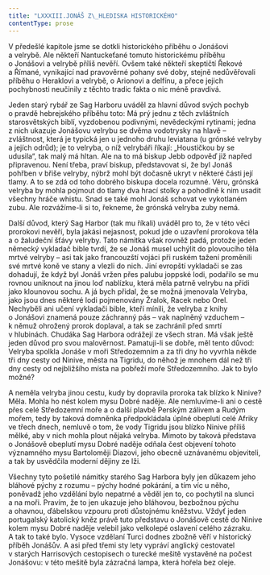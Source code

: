 ```yaml
---
title: "LXXXIII.JONÁŠ Z\_HLEDISKA HISTORICKÉHO"
contentType: prose
---
```


  

V předešlé kapitole jsme se dotkli historického příběhu o Jonášovi a velrybě. Ale někteří Nantuckeťané tomuto historickému příběhu o Jonášovi a velrybě příliš nevěří. Ovšem také někteří skeptičtí Řekové a Římané, vynikající nad pravověrné pohany své doby, stejně nedůvěřovali příběhu o Heraklovi a velrybě, o Arionovi a delfínu, a přece jejich pochybnosti neučinily z těchto tradic fakta o nic méně pravdivá.

Jeden starý rybář ze Sag Harboru uváděl za hlavní důvod svých pochyb o pravdě hebrejského příběhu toto: Má prý jednu z těch zvláštních starosvětských biblí, vyzdobenou podivnými, nevědeckými rytinami; jedna z nich ukazuje Jonášovu velrybu se dvěma vodotrysky na hlavě – zvláštnost, která je typická jen u jednoho druhu leviatana (u grónské velryby a jejích odrůd); je to velryba, o níž velrybáři říkají: „Houstičkou by se udusila“, tak malý má hltan. Ale na to má biskup Jebb odpověď již napřed připravenou. Není třeba, praví biskup, představovat si, že byl Jonáš pohřben v břiše velryby, nýbrž mohl být dočasně ukryt v některé části její tlamy. A to se zdá od toho dobrého biskupa docela rozumné. Věru, grónská velryba by mohla pojmout do tlamy dva hrací stolky a pohodlně k nim usadit všechny hráče whistu. Snad se také mohl Jonáš schovat ve vykotlaném zubu. Ale rozvážíme-li si to, řekneme, že grónská velryba zuby nemá.

Další důvod, který Sag Harbor (tak mu říkali) uváděl pro to, že v této věci prorokovi nevěří, byla jakási nejasnost, pokud jde o uzavření prorokova těla a o žaludeční šťávy velryby. Tato námitka však rovněž padá, protože jeden německý vykladač bible tvrdí, že se Jonáš musel uchýlit do plovoucího těla mrtvé velryby – asi tak jako francouzští vojáci při ruském tažení proměnili své mrtvé koně ve stany a vlezli do nich. Jiní evropští vykladači se zas dohadují, že když byl Jonáš vržen přes palubu joppské lodi, podařilo se mu rovnou uniknout na jinou loď nablízku, která měla patrně velrybu na přídi jako klounovou sochu. A já bych přidal, že se možná jmenovala Velryba, jako jsou dnes některé lodi pojmenovány Žralok, Racek nebo Orel. Nechyběli ani učení vykladači bible, kteří mínili, že velryba z knihy o Jonášovi znamená pouze záchranný pás – vak naplněný vzduchem – k němuž ohrožený prorok doplaval, a tak se zachránil před smrtí v hlubinách. Chudáka Sag Harbora odrážejí ze všech stran. Má však ještě jeden důvod pro svou malověrnost. Pamatuji-li se dobře, měl tento důvod: Velryba spolkla Jonáše v moři Středozemním a za tři dny ho vyvrhla někde tři dny cesty od Ninive, města na Tigridu, do něhož je mnohem dál než tři dny cesty od nejbližšího místa na pobřeží moře Středozemního. Jak to bylo možné?

A neměla velryba jinou cestu, kudy by dopravila proroka tak blízko k Ninive? Měla. Mohla ho nést kolem mysu Dobré naděje. Ale nemluvíme-li ani o cestě přes celé Středozemní moře a o další plavbě Perským zálivem a Rudým mořem, tedy by taková domněnka předpokládala úplné obeplutí celé Afriky ve třech dnech, nemluvě o tom, že vody Tigridu jsou blízko Ninive příliš mělké, aby v nich mohla plout nějaká velryba. Mimoto by taková představa o Jonášově obeplutí mysu Dobré naděje odňala čest objevení tohoto významného mysu Bartoloměji Diazovi, jeho obecně uznávanému objeviteli, a tak by usvědčila moderní dějiny ze lži.

Všechny tyto pošetilé námitky starého Sag Harbora byly jen důkazem jeho bláhové pýchy z rozumu – pýchy hodné pokárání, a tím víc u něho, poněvadž jeho vzdělání bylo nepatrné a věděl jen to, co pochytil na slunci a na moři. Pravím, že to jen ukazuje jeho bláhovou, bezbožnou pýchu a ohavnou, ďábelskou vzpouru proti důstojnému kněžstvu. Vždyť jeden portugalský katolický kněz právě tuto představu o Jonášově cestě do Ninive kolem mysu Dobré naděje velebil jako velkolepé oslavení celého zázraku. A tak to také bylo. Vysoce vzdělaní Turci dodnes zbožně věří v historický příběh Jonášův. A asi před třemi sty lety vypráví anglický cestovatel v starých Harrisových cestopisech o turecké mešitě vystavěné na počest Jonášovu: v této mešitě byla zázračná lampa, která hořela bez oleje.
